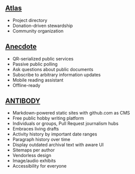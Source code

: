 ## [Atlas](https://github.com/tiliv/atlas)
- Project directory
- Donation-driven stewardship
- Community organization

## [Anecdote](https://github.com/tiliv/anecdote)
- QR-serialized public services
- Passive public polling
- Ask questions about public documents
- Subscribe to arbitrary information updates
- Mobile reading assistant
- Offline-ready

## [ANTIBODY](https://github.com/tiliv/antibody)
- Markdown-powered static sites with github.com as CMS
- Free public hobby writing platform
- Individuals or groups, Pull Request journalism hubs
- Embraces living drafts
- Activity history by important date ranges
- Paragraph history over time
- Display outdated archival text with aware UI
- Sitemaps per author
- Vendorless design
- Image/audio exhibits
- Accessibility for everyone
